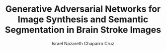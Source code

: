 ---
paperId: 32
author: Israel Nazareth Chaparro Cruz
publicationauthor: Chaparro Cruz, I. N.
title: Generative Adversarial Networks for Image Synthesis and Semantic Segmentation in Brain Stroke Images
pdf: --
poster: --
alt: --
type: Poster
topic: FAT
link: --
conference: neurips
year: 2019
tags: neurips-2019
location: Vancouver, Canada
---